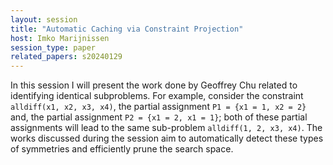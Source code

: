 ```yaml
---
layout: session
title: "Automatic Caching via Constraint Projection"
host: Imko Marijnissen
session_type: paper
related_papers: s20240129
---
```


In this session I will present the work done by Geoffrey Chu related to identifying identical subproblems. For example, consider the constraint `alldiff(x1, x2, x3, x4)`, the partial assignment `P1 = {x1 = 1, x2 = 2}` and, the partial assignment `P2 = {x1 = 2, x1 = 1}`; both of these partial assignments will lead to the same sub-problem `alldiff(1, 2, x3, x4)`. The works discussed during the session aim to automatically detect these types of symmetries and efficiently prune the search space.